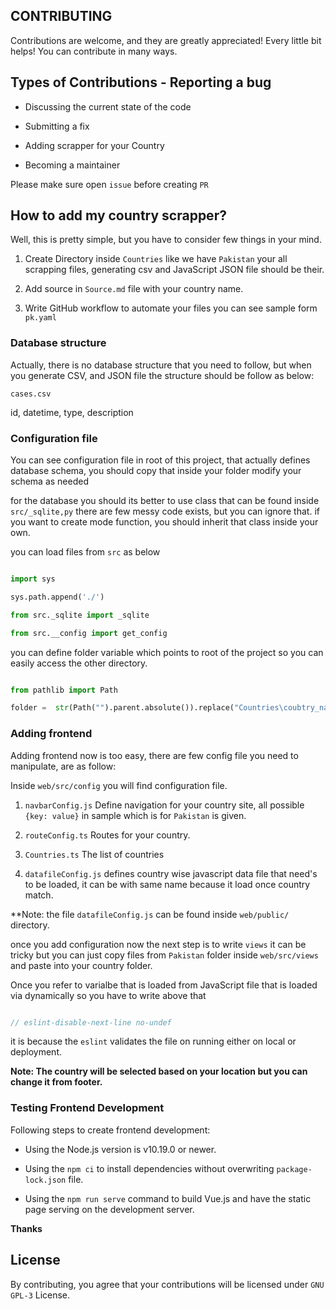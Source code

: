 ## CONTRIBUTING

Contributions are welcome, and they are greatly appreciated! Every little bit helps! You can contribute in many ways.

## Types of Contributions - Reporting a bug

- Discussing the current state of the code

- Submitting a fix

- Adding scrapper for your Country

- Becoming a maintainer

Please make sure open `issue` before creating `PR`

## How to add my country scrapper?

Well, this is pretty simple, but you have to consider few things in your mind.

1. Create Directory inside `Countries` like we have `Pakistan` your all scrapping files, generating csv and JavaScript JSON file should be their.

2. Add source in `Source.md` file with your country name.

3. Write GitHub workflow to automate your files you can see sample form `pk.yaml`

### Database structure

Actually, there is no database structure that you need to follow, but when you generate CSV, and JSON file the structure should be follow as below:

`cases.csv`

id, datetime, type, description

  
  

### Configuration file

You can see configuration file in root of this project, that actually defines database schema, you should copy that inside your folder modify your schema as needed

for the database you should its better to use class that can be found inside `src/_sqlite,py` there are few messy code exists, but you can ignore that. if you want to create mode function, you should inherit that class inside your own.

you can load files from `src` as below

```py

import sys

sys.path.append('./')

from src._sqlite import _sqlite

from src.__config import get_config

```

you can define folder variable which points to root of the project so you can easily access the other directory.

```py

from pathlib import Path

folder =  str(Path("").parent.absolute()).replace("Countries\coubtry_name_goes_here", "") +  "/"```

```

  

### Adding frontend

Adding frontend now is too easy, there are few config file you need to manipulate, are as follow:

Inside `web/src/config` you will find configuration file.

1. `navbarConfig.js` Define navigation for your country site, all possible `{key: value}` in sample which is for `Pakistan` is given.

2. `routeConfig.ts` Routes for your country.

3.  `Countries.ts` The list of countries

4. `datafileConfig.js` defines country wise javascript data file that need's to be loaded, it can be with same name because it load once country match.

**Note: the file `datafileConfig.js` can be found inside `web/public/` directory.

  

once you add configuration now the next step is to write `views` it can be tricky but you can just copy files from `Pakistan` folder inside `web/src/views` and paste into your country folder.

Once you refer to varialbe that is loaded from JavaScript file that is loaded via dynamically so you have to write above that

```js

// eslint-disable-next-line no-undef

```

it is because the `eslint` validates the file on running either on local or deployment.


**Note:  The country will be selected based on your location but you can change it from footer.**

  

### Testing Frontend Development

  

Following steps to create frontend development:

  

- Using the Node.js version is v10.19.0 or newer.

- Using the `npm ci` to install dependencies without overwriting `package-lock.json` file.

- Using the `npm run serve` command to build Vue.js and have the static page serving on the development server.

  

**Thanks**

## License

By contributing, you agree that your contributions will be licensed under `GNU GPL-3` License.
